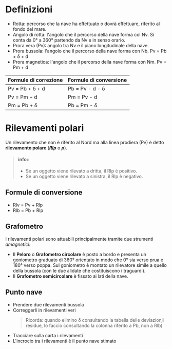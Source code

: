 # Definizioni

* Rotta: percorso che la nave ha effettuato o dovrà effettuare, riferito al fondo del mare.
* Angolo di rotta: l'angolo che il percorso della nave forma col Nv. Si conta da 0° a 360° partendo da Nv
  e in senso orario.
* Prora vera (Pv): angolo tra Nv e il piano longitudinale della nave.
* Prora bussola: l'angolo che il percorso della nave forma con Nb. Pv = Pb + &delta; + d
* Prora magnetica: l'angolo che il percorso della nave forma con Nm. Pv = Pm + d
 
| Formule di correzione | Formule di conversione |
| --------------------- | ---------------------- |
| Pv = Pb + &delta; + d | Pb = Pv - d - &delta;  |
| Pv = Pm + d           | Pm = Pv - d            |
| Pm = Pb + &delta;     | Pb = Pm - &delta;      |

# Rilevamenti polari

Un rilevamento che non è riferito al Nord ma alla linea prodiera (Pv) è detto **rilevamento polare**
(***Rlp*** o ***&rho;***).

> #### info::
> * Se un oggetto viene rilevato a dritta, il Rlp è positivo.
> * Se un oggetto viene rilevato a sinistra, il Rlp è negativo.

## Formule di conversione

* Rlv = Pv + Rlp
* Rlb  = Pb + Rlp

## Grafometro

I rilevamenti polari sono attuabili principalmente tramite due strumenti *amagnetici*:
* Il **Peloro** o **Grafometro circolare** è posto a bordo e presenta un goniometro graduato di 360° orientato in
  modo che 0° sia verso prua e 180° verso poppa. Sul goniometro è montato un rilevatore simile a quello della bussola
  (con le due alidate che costituiscono i traguardi).
* Il **Grafometro semicircolare** è fissato ai lati della nave.

## Punto nave

* Prendere due rilevamenti bussola
* Correggerli in rilevamenti veri
  > Ricorda: quando elimino &delta; consultando la tabella delle deviazionji residue, lo faccio consultando
  > la colonna riferito a Pb, non a Rlb)
* Tracciare sulla carta i rilevamenti
* L'incrocio tra i rilevamenti è il punto nave stimato


